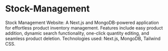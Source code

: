 # Stock-Management
Stock Management Website: A Next.js and MongoDB-powered application for effortless product inventory management. Features include easy product addition, dynamic search functionality, one-click quantity editing, and seamless product deletion. Technologies used: Next.js, MongoDB, Tailwind CSS.
